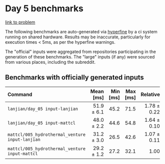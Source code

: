 # Day 5 benchmarks

[link to problem](http://adventofcode.com/2021/day/5)

The following benchmarks are auto-generated via [hyperfine](https://github.com/sharkdp/hyperfine) by a ci system running on shared hardware. Results may be inaccurate, particularly for execution times < 5ms, as per the hyperfine warnings.

The "official" inputs were aggregated from repositories participating in the generation of these benchmarks. The "large" inputs (if any) were sourced from various places, including the subreddit.

## Benchmarks with officially generated inputs
| Command | Mean [ms] | Min [ms] | Max [ms] | Relative |
|:---|---:|---:|---:|---:|
| `lanjian/day_05 input-lanjian` | 51.9 ± 6.1 | 45.2 | 71.5 | 1.78 ± 0.22 |
| `lanjian/day_05 input-mattcl` | 48.0 ± 2.2 | 44.6 | 54.8 | 1.64 ± 0.10 |
| `mattcl/005_hydrothermal_venture input-lanjian` | 31.2 ± 3.0 | 26.5 | 42.6 | 1.07 ± 0.11 |
| `mattcl/005_hydrothermal_venture input-mattcl` | 29.2 ± 1.2 | 27.2 | 32.1 | 1.00 |
